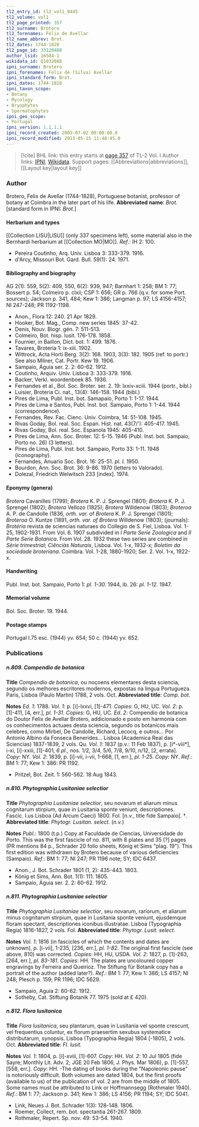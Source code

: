 ```yaml
---
tl2_entry_id: tl2_vol1_0445
tl2_volume: vol1
tl2_page_printed: 357
tl2_surname: Brotero
tl2_forenames: Felix de Avellar
tl2_name_abbrev: Brot.
tl2_dates: 1744-1828
tl2_page_id: 33120488
author_lsid: 16584-1
wikidata_id: Q1032088
ipni_surname: Brotero
ipni_forenames: Felix de (Silva) Avellar
ipni_standard_form: Brot.
ipni_dates: 1744-1828
ipni_taxon_scope: 
- Botany
- Mycology
- Bryophytes
- Spermatophytes
ipni_geo_scope: 
- Portugal
ipni_version: 1.1.1.1
ipni_record_created: 2003-07-02 00:00:00.0
ipni_record_modified: 2013-05-15 11:48:45.0
---
```


> [!cite] BHL link: this entry starts at [page 357](https://www.biodiversitylibrary.org/page/33120488) of TL-2 Vol. I
> Author links: [IPNI](https://www.ipni.org/a/16584-1), [Wikidata](https://www.wikidata.org/wiki/Q1032088). Support pages: [[Abbreviations|abbreviations]], [[Layout key|layout key]]

### Author

Brotero, Felix de Avellar (1744-1828), Portuguese botanist, professor of botany at Coimbra in the later part of his life. 
**Abbreviated name**: *Brot.* \[standard form in IPNI: *Brot.*\]

#### Herbarium and types

[[Collection LISU|LISU]] (only 337 specimens left), some material also in the Bernhardi herbarium at [[Collection MO|MO]].
*Ref*.: IH 2: 100.
- Pereira Coutinho, Arq. Univ. Lisboa 3: 333-379. 1916.
- d'Arcy, Missouri Bot. Gard. Bull. 59(1): 24. 1971.

#### Bibliography and biography

AG 2(1): 559, 5(2): 409, 550, 6(2): 939, 947; Barnhart 1: 258; BM 1: 77; Bossert p. 54; Colmeiro p. clxii; CSP 1: 656; GR p. 766 (q.v. for some Port. sources); Jackson p. 341, 484; Kew 1: 386; Langman p. 97; LS 4156-4157; NI 247-248; PR 1192-1198.
- Anon., Flora 12: 240. 21 Apr 1829.
- Hooker, Bot. Mag., Comp. new series 1845: 37-42.
- Denis, Nouv. Biogr. gén. 7: 511-513.
- Colmeiro, Bot. hisp. lusit. 176-178. 1858.
- Fournier, in Baillon, Dict. bot. 1: 499. 1876.
- Tavares, Broteria 1: ix-xiii. 1902.
- Wittrock, Acta Horti Berg. 3(2): 168. 1903, 3(3): 182. 1905 (ref. to portr.) See also Milner, Cat. Portr. Kew 19. 1906.
- Sampaio, Águia ser. 2. 2: 60-62. 1912.
- Coutinho, Arquiv. Univ. Lisboa 3: 333-379. 1916.
- Backer, Verkl. woordenboek 85. 1936.
- Fernandes et al., Bol. Soc. Broter. ser. 2. 19: lxxiv-xciii. 1944 (portr., bibl.)
- Luisier, Broteria Ci. nat., 13(4): 146-158. 1944 (bibl.)
- Pires de Lima, Publ. Inst. bot. Samapaio, Porto 1: 1-17. 1944.
- Pires de Lima e Santos, Publ. Inst. bot. Sampaio, Porto 1: 1-44. 1944 (correspondence).
- Fernandes, Rev. Fac. Cienc. Univ. Coimbra, 14: 51-108. 1945.
- Rivas Goday, Bol. real. Soc. Espan. Hist. nat. 43(7/'): 405-417. 1945.
- Rivas Goday, Bol. real. Soc. Espanola 1945: 405-410.
- Pires de Lima, Ann. Soc. Broter. 12: 5-15. 1946 (Publ. Inst. bot. Sampaio, Porto no. 26) (3 letters).
- Pires de Lima, Publ. Inst. bot. Sampaio, Porto 33: 1-11. 1948 (iconography).
- Fernandes, Anuario Soc. Brot. 16: 25-51. *pl. I.* 1950.
- Bourdon, Ann. Soc. Brot. 36: 9-86. 1970 (letters to Valorado).
- Dolezal, Friedrich Welwitsch 233 \[index\]. 1974.

#### Eponymy (genera)

*Brotera* Cavanilles (1799); *Brotera* K. P. J. Sprengel (1801); *Brotera* K. P. J. Sprengel (1802); *Brotera* Vellozo (1825); *Brotera* Willdenow (1803); *Broteroa* A. P. de Candolle (1836, *orth. var.* of *Brotera* K. P. J. Sprengel (1801); *Broteroa* O. Kuntze (1891, *orth. var. of Brotera* Willdenow (1803); (journals): *Brotéria* revista de sciencias naturaes do Collegio de S. Fiel, Lisboa. Vol. 1-25, 1902-1931. From Vol. 6. 1907 subdivided in *I Parte Serie Zoologica* and *II Parte Serie Botanica*. From Vol. 28. 1932 these two series are combined in *Série trimestrial*; *Ciênciàs Naturais*, Lisboa. Vol. 1-x, 1932-x; *Boletim da sociedade broteriana*. Coimbra. Vol. 1-28, 1880-1920; Ser. 2. Vol. 1-x, 1922-x.

#### Handwriting

Publ. Inst. bot. Sampaio, Porto 1: *pl. 1-30.* 1944, ib. 26: *pl. 1-12.* 1947.

#### Memorial volume

Bol. Soc. Broter. 19. 1944.

#### Postage stamps

Portugal I.75 esc. (1944) yv. 654; 50 c. (1944) yv. 652.

### Publications

##### n.809. Compendio de botanica

**Title**
*Compendio de botanica*, ou noçoens elementares desta sciencia, segundo os melhores escritores modernos, expostas na lingua Portugueza. Paris, Lisboa (Paulo Martin) 1788, 2 vols. Oct.
**Abbreviated title**: *Comp. bot.*

**Notes**
*Ed. 1*: 1788.
*Vol. 1*: p. \[i\]-lxxvi, \[1\]-471. *Copies*: G, HU, UC.
*Vol. 2*: p. \[1\]-411, \[4, err.\], *pl. 1-31. Copies*: G, HU, UC.
*Ed. 2*: Compendio de botanica do Doutor Felix de Avellar Brotero, addicionado e posto em harmonía com os conhecimentos actuaes desta sciencia, segundo os botanicos mais celebres, como Mirbel, De Candolle, Richard, Lecocq, e outros... Por Antonio Albino da Fonseca Benerides... Lisboa (Academica Real das Sciencias) 1837-1839, 2 vols. Qu.
*Vol. 1*: 1837 (p.v.: 11 Feb 1837), p. \[i\*-viii\*\], i-xi, \[i\]-xxiii, \[1\]-401, *6 pl*., nos. 1/2, 3/4, 5/6, 7/8, 9/10, n/12, \[2, errata\]. *Copy*: NY.
*Vol. 2*: 1839, p. \[i\]-vii, i-vii, 1-668, \[1, err.\], *pl. 1-25. Copy*: NY.
*Ref*.: BM 1: 77; Kew 1: 386: PR 1192.
- Pritzel, Bot. Zeit. 1: 560-562. 18 Aug 1843.

##### n.810. Phytographia Lusitaniae selectior

**Title**
*Phytographia Lusitaniae selectior*, seu novarum et aliarum minus cognitarum stirpium, quae in Lusitania sponte veniunt, descriptiones. Fascic. I.us Lisboa (Ad Arcum Caeci) 1800. Fol. \[n.v., title fide Sampaio\]. †.
**Abbreviated title**: *Phytogr. Lusitan. select.* (*n.v.*)

**Notes**
*Publ*.: 1800 (t.p.) Copy at Faculdade de Ciencias, Universidade do Porto. This was the first fascicle of no. 811, with 8 plates and 35 \[?\] pages (PR mentions 84 p., Schrader 20 folio sheets, König et Sims "plag. 19"). This first edition was withdrawn by Brotero because of various deficiencies (Sampaio).
*Ref*.: BM 1: 77; NI 247; PR 1196 note; SY; IDC 6437.
- Anon., J. Bot. Schrader 1801 (1, 2): 435-443. 1803.
- König et Sims, Ann. Bot. 1(1): 111. 1805.
- Sampaio, Águia ser. 2. 2: 60-62. 1912.

##### n.811. Phytographia Lusitaniae selectior

**Title**
*Phytographia Lusitaniae selectior*, seu novarum, rariorum, et aliarum minus cognitarum stirpium, quae in Lusitania sponte veniunt, ejusdemque floram spectant, descriptiones iconibus illustratae. Lisboa (Typographia Regia) 1816-1827, 2 vols. Fol.
**Abbreviated title**: *Phytogr. Lusit. select.*

**Notes**
*Vol. 1*: 1816 (in fascicles of which the contents and dates are unknown), p. \[i-vii\], 1-235, \[236, err.\], *pl. 1-82.* The original first fascicle (see above, 810) was corrected. *Copies*: HH, HU, USDA.
*Vol. 2*: 1827, p. \[1\]-263, \[264, err.\], *pl. 83-181. Copies*: HH.
The plates are uncoloured copper engravings by Ferreira and Queirioz. The Stiftung für Botanik copy has a portrait of the author (added later?).
*Ref*.: BM 1: 77; Kew 1: 386; LS 4157; NI 248; Plesch p. 159; PR 1196; IDC 5629.
- Sampaio, Aguia 2: 60-62. 1912.
- Sotheby, Cat. Stiftung Botanik 77. 1975 (sold at £ 420).

##### n.812. Flora lusitanica

**Title**
*Flora lusitanica*, seu plantarum, quae in Lusitania vel sponte crescunt, vel frequentius coluntur, ex florum praesertim sexubus systematice distributarum, synopsis. Lisboa (Typographia Regia) 1804 \[-1805\], 2 vols. Oct.
**Abbreviated title**: *Fl. lusit.*

**Notes**
*Vol. 1*: 1804, p. \[i\]-xviii, \[1\]-607. *Copy*: HH.
*Vol. 2*: 10 Jul 1805 (fide Sayre; Monthly Lit. Adv. 2; JGE 20 Feb 1806, J. Phys. Mar 1806), p. \[1\]-557, \[558, err.\]. *Copy*: HH. -The dating of books during the "Napoleonic pause" is notoriously difficult. Both volumes are dated 1804, but the first proofs (available to us) of the publication of vol. 2 are from the middle of 1805. Some names must be attributed to Link or Hoffmannsegg (Rothmaler 1940).
*Ref*.: BM 1: 77; Jackson p. 341; Kew 1: 386; LS 4156; PR 1194; SY; IDC 5041.
- Link, Neues J. Bot. Schrader 1(3): 128-148. 1806.
- Roemer, Collect, rem. bot. spectantia 261-267. 1809.
- Rothmaler, Repert. Sp. nov. 49: 53-54. 1940.


